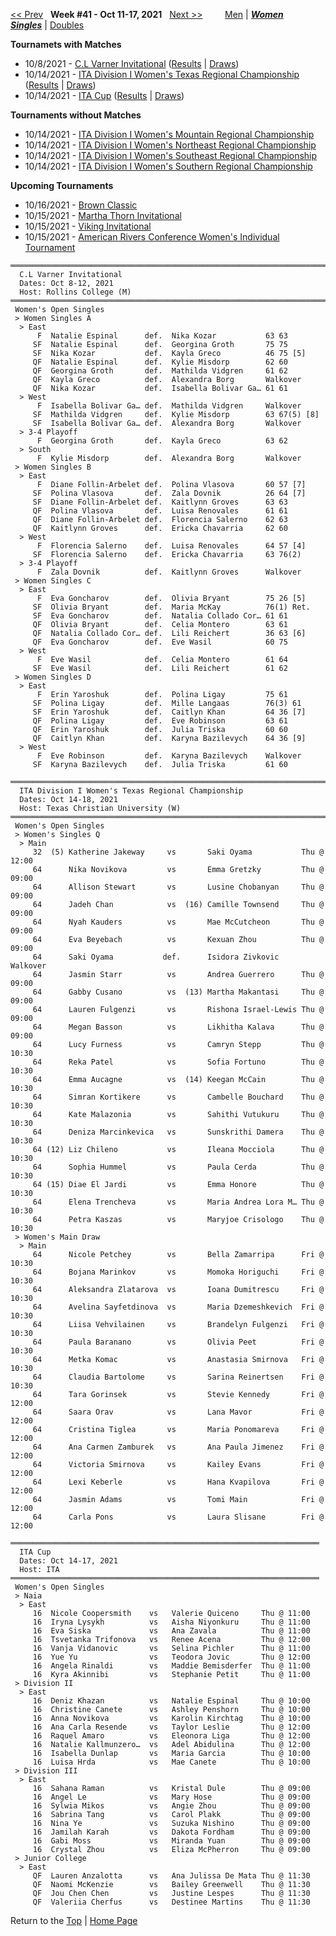 <a name="top"></a>[<< Prev](women_singles_2140.md) &nbsp; **Week #41 - Oct 11-17, 2021** &nbsp; [Next >>](women_singles_2142.md) &nbsp;&nbsp;&nbsp;&nbsp;&nbsp;&nbsp;&nbsp; [Men](./men_singles_2141.md) &#124; [***Women***](./women_singles_2141.md) &nbsp;&nbsp;&nbsp;&nbsp;&nbsp; [***Singles***](./women_singles_2141.md) &#124; [Doubles](./women_doubles_2141.md)

**Tournamets with Matches**  
- 10/8/2021 - [C.L Varner Invitational](#21-27941) ([Results](#21-27941) &#124; <a href="https://colleges.wearecollegetennis.com/competitions/RollinsCollegeM/Tournaments/Overview/3CD48F05-0A53-43AA-90D0-6464D0615B24" target="_blank">Draws</a>)  
- 10/14/2021 - [ITA Division I Women's Texas Regional Championship](#21-76092) ([Results](#21-76092) &#124; <a href="https://colleges.wearecollegetennis.com/competitions/TexasChristianUniversityW/Tournaments/Overview/9574C0F1-FB6F-4587-813E-366D4EF8CD5F" target="_blank">Draws</a>)  
- 10/14/2021 - [ITA Cup](#21-00186) ([Results](#21-00186) &#124; <a href="https://colleges.wearecollegetennis.com/competitions/ITA/Tournaments/Overview/0290D146-CA89-4E5D-BBC2-83C8E09F3A13" target="_blank">Draws</a>)  

**Tournaments without Matches**  
- 10/14/2021 - <a href="https://colleges.wearecollegetennis.com/competitions/UnivOfNevadaLasVegasW/Tournaments/Overview/8349E296-1156-4B75-8B7A-EB4125B5FBAD" target="_blank">ITA Division I Women's Mountain Regional Championship</a>  
- 10/14/2021 - <a href="https://colleges.wearecollegetennis.com/competitions/DartmouthCollegeW/Tournaments/Overview/B1C9ACB5-0D08-48E0-980C-75F2F818B28F" target="_blank">ITA Division I Women's Northeast Regional Championship</a>  
- 10/14/2021 - <a href="https://colleges.wearecollegetennis.com/competitions/UniversityOfCentralFloridaW/Tournaments/Overview/477EFA21-99A1-4948-BCBA-3E47323DA44C" target="_blank">ITA Division I Women's Southeast Regional Championship</a>  
- 10/14/2021 - <a href="https://colleges.wearecollegetennis.com/competitions/UniversityOfAlabamaW/Tournaments/Overview/3664EBFB-3074-4E63-93F8-6E120D21EEF6" target="_blank">ITA Division I Women's Southern Regional Championship</a>  

**Upcoming Tournaments**  
- 10/16/2021 - <a href="https://colleges.wearecollegetennis.com/competitions/BrownUniversityW/Tournaments/Overview/EB02B6B4-F180-44F5-853D-BF4D2B75D1B1" target="_blank">Brown Classic</a>  
- 10/15/2021 - <a href="https://colleges.wearecollegetennis.com/competitions/WestVirginiaUniversityW/Tournaments/Overview/0BF52CA4-E91A-4D61-9B44-270AE4D10F2A" target="_blank">Martha Thorn Invitational</a>  
- 10/15/2021 - <a href="https://colleges.wearecollegetennis.com/competitions/ClevelandStateUniversityW/Tournaments/Overview/FAC43618-AC29-4932-9874-0402332C5CE0" target="_blank">Viking Invitational</a>  
- 10/15/2021 - <a href="https://colleges.wearecollegetennis.com/competitions/ITA/Tournaments/Overview/CE1E3C19-DD67-4D93-A46C-1B94A9C7BB6C" target="_blank">American Rivers Conference Women's Individual Tournament</a>  

<a name="21-27941"></a>
~~~
═══════════════════════════════════════════════════════════════════════
  C.L Varner Invitational
  Dates: Oct 8-12, 2021
  Host: Rollins College (M)
═══════════════════════════════════════════════════════════════════════
 Women's Open Singles
 > Women Singles A
  > East
      F  Natalie Espinal      def.  Nika Kozar           63 63
     SF  Natalie Espinal      def.  Georgina Groth       75 75
     SF  Nika Kozar           def.  Kayla Greco          46 75 [5]
     QF  Natalie Espinal      def.  Kylie Misdorp        62 60
     QF  Georgina Groth       def.  Mathilda Vidgren     61 62
     QF  Kayla Greco          def.  Alexandra Borg       Walkover
     QF  Nika Kozar           def.  Isabella Bolivar Ga… 61 61
  > West
      F  Isabella Bolivar Ga… def.  Mathilda Vidgren     Walkover
     SF  Mathilda Vidgren     def.  Kylie Misdorp        63 67(5) [8]
     SF  Isabella Bolivar Ga… def.  Alexandra Borg       Walkover
  > 3-4 Playoff
      F  Georgina Groth       def.  Kayla Greco          63 62
  > South
      F  Kylie Misdorp        def.  Alexandra Borg       Walkover
 > Women Singles B
  > East
      F  Diane Follin-Arbelet def.  Polina Vlasova       60 57 [7]
     SF  Polina Vlasova       def.  Zala Dovnik          26 64 [7]
     SF  Diane Follin-Arbelet def.  Kaitlynn Groves      63 63
     QF  Polina Vlasova       def.  Luisa Renovales      61 61
     QF  Diane Follin-Arbelet def.  Florencia Salerno    62 63
     QF  Kaitlynn Groves      def.  Ericka Chavarria     62 60
  > West
      F  Florencia Salerno    def.  Luisa Renovales      64 57 [4]
     SF  Florencia Salerno    def.  Ericka Chavarria     63 76(2)
  > 3-4 Playoff
      F  Zala Dovnik          def.  Kaitlynn Groves      Walkover
 > Women Singles C
  > East
      F  Eva Goncharov        def.  Olivia Bryant        75 26 [5]
     SF  Olivia Bryant        def.  Maria McKay          76(1) Ret.
     SF  Eva Goncharov        def.  Natalia Collado Cor… 61 61
     QF  Olivia Bryant        def.  Celia Montero        63 61
     QF  Natalia Collado Cor… def.  Lili Reichert        36 63 [6]
     QF  Eva Goncharov        def.  Eve Wasil            60 75
  > West
      F  Eve Wasil            def.  Celia Montero        61 64
     SF  Eve Wasil            def.  Lili Reichert        61 62
 > Women Singles D
  > East
      F  Erin Yaroshuk        def.  Polina Ligay         75 61
     SF  Polina Ligay         def.  Mille Langaas        76(3) 61
     SF  Erin Yaroshuk        def.  Caitlyn Khan         64 36 [7]
     QF  Polina Ligay         def.  Eve Robinson         63 61
     QF  Erin Yaroshuk        def.  Julia Triska         60 60
     QF  Caitlyn Khan         def.  Karyna Bazilevych    64 36 [9]
  > West
      F  Eve Robinson         def.  Karyna Bazilevych    Walkover
     SF  Karyna Bazilevych    def.  Julia Triska         61 60
~~~

<a name="21-76092"></a>
~~~
════════════════════════════════════════════════════════════════════════════
  ITA Division I Women's Texas Regional Championship
  Dates: Oct 14-18, 2021
  Host: Texas Christian University (W)
════════════════════════════════════════════════════════════════════════════
 Women's Open Singles
 > Women's Singles Q
  > Main
     32  (5) Katherine Jakeway     vs       Saki Oyama           Thu @ 12:00
     64      Nika Novikova         vs       Emma Gretzky         Thu @ 09:00
     64      Allison Stewart       vs       Lusine Chobanyan     Thu @ 09:00
     64      Jadeh Chan            vs  (16) Camille Townsend     Thu @ 09:00
     64      Nyah Kauders          vs       Mae McCutcheon       Thu @ 09:00
     64      Eva Beyebach          vs       Kexuan Zhou          Thu @ 09:00
     64      Saki Oyama           def.      Isidora Zivkovic     Walkover
     64      Jasmin Starr          vs       Andrea Guerrero      Thu @ 09:00
     64      Gabby Cusano          vs  (13) Martha Makantasi     Thu @ 09:00
     64      Lauren Fulgenzi       vs       Rishona Israel-Lewis Thu @ 09:00
     64      Megan Basson          vs       Likhitha Kalava      Thu @ 09:00
     64      Lucy Furness          vs       Camryn Stepp         Thu @ 10:30
     64      Reka Patel            vs       Sofia Fortuno        Thu @ 10:30
     64      Emma Aucagne          vs  (14) Keegan McCain        Thu @ 10:30
     64      Simran Kortikere      vs       Cambelle Bouchard    Thu @ 10:30
     64      Kate Malazonia        vs       Sahithi Vutukuru     Thu @ 10:30
     64      Deniza Marcinkevica   vs       Sunskrithi Damera    Thu @ 10:30
     64 (12) Liz Chileno           vs       Ileana Mocciola      Thu @ 10:30
     64      Sophia Hummel         vs       Paula Cerda          Thu @ 10:30
     64 (15) Diae El Jardi         vs       Emma Honore          Thu @ 10:30
     64      Elena Trencheva       vs       Maria Andrea Lora M… Thu @ 10:30
     64      Petra Kaszas          vs       Maryjoe Crisologo    Thu @ 10:30
 > Women's Main Draw
  > Main
     64      Nicole Petchey        vs       Bella Zamarripa      Fri @ 10:30
     64      Bojana Marinkov       vs       Momoka Horiguchi     Fri @ 10:30
     64      Aleksandra Zlatarova  vs       Ioana Dumitrescu     Fri @ 10:30
     64      Avelina Sayfetdinova  vs       Maria Dzemeshkevich  Fri @ 10:30
     64      Liisa Vehvilainen     vs       Brandelyn Fulgenzi   Fri @ 10:30
     64      Paula Baranano        vs       Olivia Peet          Fri @ 10:30
     64      Metka Komac           vs       Anastasia Smirnova   Fri @ 10:30
     64      Claudia Bartolome     vs       Sarina Reinertsen    Fri @ 10:30
     64      Tara Gorinsek         vs       Stevie Kennedy       Fri @ 12:00
     64      Saara Orav            vs       Lana Mavor           Fri @ 12:00
     64      Cristina Tiglea       vs       Maria Ponomareva     Fri @ 12:00
     64      Ana Carmen Zamburek   vs       Ana Paula Jimenez    Fri @ 12:00
     64      Victoria Smirnova     vs       Kailey Evans         Fri @ 12:00
     64      Lexi Keberle          vs       Hana Kvapilova       Fri @ 12:00
     64      Jasmin Adams          vs       Tomi Main            Fri @ 12:00
     64      Carla Pons            vs       Laura Slisane        Fri @ 12:00
~~~

<a name="21-00186"></a>
~~~
═════════════════════════════════════════════════════════════════════
  ITA Cup
  Dates: Oct 14-17, 2021
  Host: ITA
═════════════════════════════════════════════════════════════════════
 Women's Open Singles
 > Naia
  > East
     16  Nicole Coopersmith    vs   Valerie Quiceno     Thu @ 11:00
     16  Iryna Lysykh          vs   Aisha Niyonkuru     Thu @ 11:00
     16  Eva Siska             vs   Ana Zavala          Thu @ 11:00
     16  Tsvetanka Trifonova   vs   Renee Acena         Thu @ 12:00
     16  Vanja Vidanovic       vs   Selina Pichler      Thu @ 11:00
     16  Yue Yu                vs   Teodora Jovic       Thu @ 12:00
     16  Angela Rinaldi        vs   Maddie Bemisderfer  Thu @ 11:00
     16  Kyra Akinnibi         vs   Stephanie Petit     Thu @ 11:00
 > Division II
  > East
     16  Deniz Khazan          vs   Natalie Espinal     Thu @ 10:00
     16  Christine Canete      vs   Ashley Penshorn     Thu @ 10:00
     16  Anna Novikova         vs   Karolin Kirchtag    Thu @ 10:00
     16  Ana Carla Resende     vs   Taylor Leslie       Thu @ 12:00
     16  Raquel Amaro          vs   Eleonora Liga       Thu @ 12:00
     16  Natalie Kallmunzero…  vs   Adel Abidulina      Thu @ 12:00
     16  Isabella Dunlap       vs   Maria Garcia        Thu @ 10:00
     16  Luisa Hrda            vs   Mae Canete          Thu @ 10:00
 > Division III
  > East
     16  Sahana Raman          vs   Kristal Dule        Thu @ 09:00
     16  Angel Le              vs   Mary Hose           Thu @ 09:00
     16  Sylwia Mikos          vs   Angie Zhou          Thu @ 09:00
     16  Sabrina Tang          vs   Carol Plakk         Thu @ 09:00
     16  Nina Ye               vs   Suzuka Nishino      Thu @ 09:00
     16  Jamilah Karah         vs   Dakota Fordham      Thu @ 09:00
     16  Gabi Moss             vs   Miranda Yuan        Thu @ 09:00
     16  Crystal Zhou          vs   Eliza McPherron     Thu @ 09:00
 > Junior College
  > East
     QF  Lauren Anzalotta      vs   Ana Julissa De Mata Thu @ 11:30
     QF  Naomi McKenzie        vs   Bailey Greenwell    Thu @ 11:30
     QF  Jou Chen Chen         vs   Justine Lespes      Thu @ 11:30
     QF  Valeriia Cherfus      vs   Destinee Martins    Thu @ 11:30
~~~

Return to the [Top](./women_singles_2141.md) &#124; [Home Page](../../index.md)